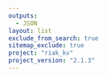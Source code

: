 ```yaml
---
outputs:
  - JSON
layout: list
exclude_from_search: true
sitemap_exclude: true
project: "riak_kv"
project_version: "2.1.3"
---
```



